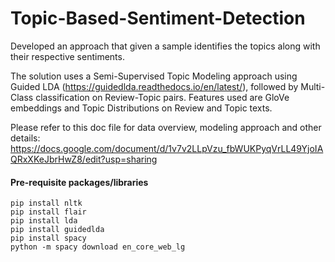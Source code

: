 # Topic-Based-Sentiment-Detection
Developed an approach that given a sample identifies the topics along with their respective sentiments. 

The solution uses a Semi-Supervised Topic Modeling approach using Guided LDA (https://guidedlda.readthedocs.io/en/latest/), followed by Multi-Class classification on Review-Topic pairs. Features used are GloVe embeddings and Topic Distributions on Review and Topic texts.

Please refer to this doc file for data overview, modeling approach and other details: https://docs.google.com/document/d/1v7v2LLpVzu_fbWUKPyqVrLL49YjoIAQRxXKeJbrHwZ8/edit?usp=sharing

#### Pre-requisite packages/libraries
```
pip install nltk
pip install flair
pip install lda
pip install guidedlda
pip install spacy
python -m spacy download en_core_web_lg
```
